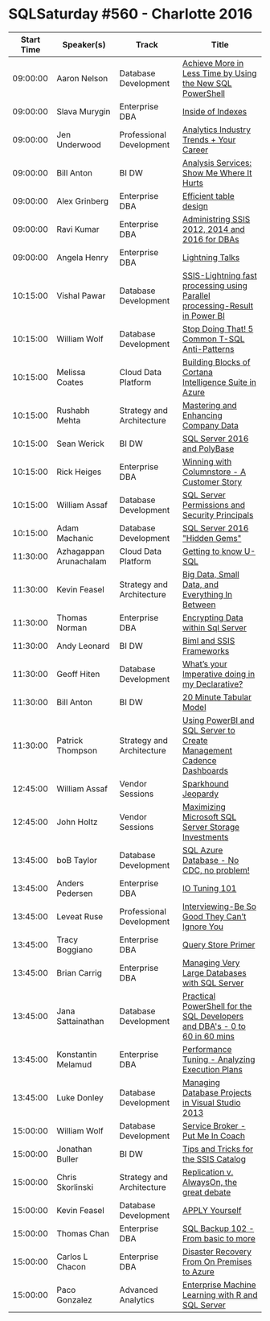 # SQLSaturday #560 - Charlotte 2016
Start Time|Speaker(s)|Track|Title
---|---|---|---
09:00:00|Aaron Nelson|Database Development|[Achieve More in Less Time by Using the New SQL PowerShell](50518.md)
09:00:00|Slava Murygin|Enterprise DBA|[Inside of Indexes](52324.md)
09:00:00|Jen Underwood|Professional Development|[Analytics Industry Trends + Your Career](52635.md)
09:00:00|Bill Anton|BI  DW|[Analysis Services: Show Me Where It Hurts](52871.md)
09:00:00|Alex Grinberg|Enterprise DBA|[Efficient table design](52908.md)
09:00:00|Ravi Kumar|Enterprise DBA|[Administring SSIS 2012, 2014 and 2016 for DBAs](53081.md)
09:00:00|Angela Henry|Enterprise DBA|[Lightning Talks](53161.md)
10:15:00|Vishal Pawar|Database Development|[SSIS-Lightning fast processing using Parallel processing-Result in Power BI](50203.md)
10:15:00|William Wolf|Database Development|[Stop Doing That! 5 Common T-SQL Anti-Patterns](50208.md)
10:15:00|Melissa Coates|Cloud Data Platform|[Building Blocks of Cortana Intelligence Suite in Azure](51056.md)
10:15:00|Rushabh Mehta|Strategy and Architecture|[Mastering and Enhancing Company Data](51167.md)
10:15:00|Sean Werick|BI  DW|[SQL Server 2016 and PolyBase](52480.md)
10:15:00|Rick Heiges|Enterprise DBA|[Winning with Columnstore - A Customer Story](52718.md)
10:15:00|William Assaf|Database Development|[SQL Server Permissions and Security Principals](53071.md)
10:15:00|Adam Machanic|Database Development|[SQL Server 2016 "Hidden Gems"](53160.md)
11:30:00|Azhagappan Arunachalam|Cloud Data Platform|[Getting to know U-SQL](50801.md)
11:30:00|Kevin Feasel|Strategy and Architecture|[Big Data, Small Data, and Everything In Between](50811.md)
11:30:00|Thomas Norman|Enterprise DBA|[Encrypting Data within Sql Server](51129.md)
11:30:00|Andy Leonard|BI  DW|[Biml and SSIS Frameworks](52278.md)
11:30:00|Geoff Hiten|Database Development|[What’s your Imperative doing in my Declarative?](52490.md)
11:30:00|Bill Anton|BI  DW|[20 Minute Tabular Model](52873.md)
11:30:00|Patrick Thompson|Strategy and Architecture|[Using PowerBI and SQL Server to Create Management Cadence Dashboards](53073.md)
12:45:00|William Assaf|Vendor Sessions|[Sparkhound Jeopardy](54292.md)
12:45:00|John Holtz|Vendor Sessions|[Maximizing Microsoft SQL Server Storage Investments](54305.md)
13:45:00|boB Taylor|Database Development|[SQL Azure Database - No CDC, no problem!](50172.md)
13:45:00|Anders Pedersen|Enterprise DBA|[IO Tuning 101](51188.md)
13:45:00|Leveat Ruse|Professional Development|[Interviewing-Be So Good They Can’t Ignore You](52319.md)
13:45:00|Tracy Boggiano|Enterprise DBA|[Query Store Primer](52495.md)
13:45:00|Brian Carrig|Enterprise DBA|[Managing Very Large Databases with SQL Server](52630.md)
13:45:00|Jana Sattainathan|Database Development|[Practical PowerShell for the SQL Developers and DBA's - 0 to 60 in 60 mins](52960.md)
13:45:00|Konstantin Melamud|Enterprise DBA|[Performance Tuning - Analyzing Execution Plans](52991.md)
13:45:00|Luke Donley|Database Development|[Managing Database Projects in Visual Studio 2013](53104.md)
15:00:00|William Wolf|Database Development|[Service Broker - Put Me In Coach](50210.md)
15:00:00|Jonathan Buller|BI  DW|[Tips and Tricks for the SSIS Catalog](50435.md)
15:00:00|Chris Skorlinski|Strategy and Architecture|[Replication v. AlwaysOn, the great debate](50773.md)
15:00:00|Kevin Feasel|Database Development|[APPLY Yourself](50814.md)
15:00:00|Thomas Chan|Enterprise DBA|[SQL Backup 102 - From basic to more](52782.md)
15:00:00|Carlos L Chacon|Enterprise DBA|[Disaster Recovery From On Premises to Azure](53462.md)
15:00:00|Paco Gonzalez|Advanced Analytics|[Enterprise Machine Learning with R and SQL Server](54117.md)
